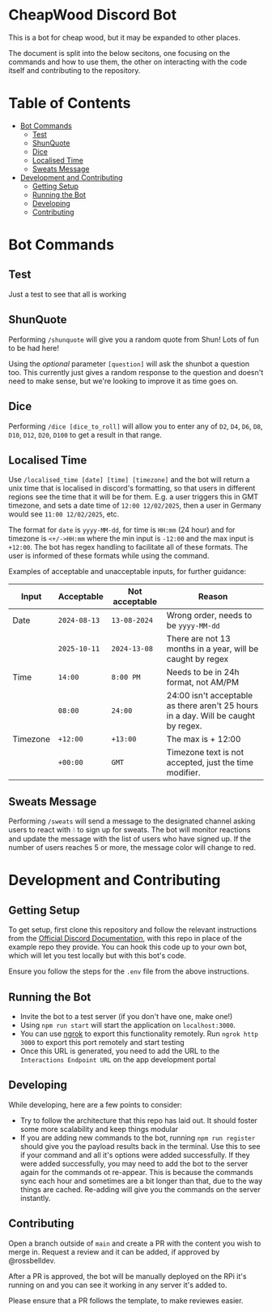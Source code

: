 # CheapWood Discord Bot 
This is a bot for cheap wood, but it may be expanded to other places. 

The document is split into the below secitons, one focusing on the commands and how to use them, the other on interacting with the code itself and contributing to the repository.

# Table of Contents 
- [Bot Commands](#bot-commands)
    - [Test](#test)
    - [ShunQuote](#shunquote)
    - [Dice](#dice)
    - [Localised Time](#localised-time)
    - [Sweats Message](#sweats-message)
- [Development and Contributing](#development-and-contributing)
    - [Getting Setup](#getting-setup)
    - [Running the Bot](#running-the-bot)
    - [Developing](#developing)
    - [Contributing](#contributing)


# Bot Commands 

## Test
Just a test to see that all is working

## ShunQuote
Performing `/shunquote` will give you a random quote from Shun! Lots of fun to be had here!

Using the *optional* parameter `[question]` will ask the shunbot a question too. This currently just gives a random response to the question and doesn't need to make sense, but we're looking to improve it as time goes on. 

## Dice 
Performing `/dice [dice_to_roll]` will allow you to enter any of `D2`, `D4`, `D6`, `D8`, `D10`, `D12`, `D20`, `D100` to get a result in that range. 

## Localised Time
Use `/localised_time [date] [time] [timezone]` and the bot will return a unix time that is localised in discord's formatting, so that users in different regions see the time that it will be for them. E.g. a user triggers this in GMT timezone, and sets a date time of `12:00 12/02/2025`, then a user in Germany would see `11:00 12/02/2025`, etc. 

The format for `date` is `yyyy-MM-dd`, for time is `HH:mm` (24 hour) and for timezone is `<+/->HH:mm` where the min input is `-12:00` and the max input is `+12:00`. The bot has regex handling to facilitate all of these formats. The user is informed of these formats while using the command. 

Examples of acceptable and unacceptable inputs, for further guidance: 

| Input     | Acceptable    | Not acceptable    | Reason                                                                                |
| --        | --            | --                | --                                                                                    |   
| Date      | `2024-08-13`  | `13-08-2024`      | Wrong order, needs to be `yyyy-MM-dd`                                                 |
|           | `2025-10-11`  | `2024-13-08`      | There are not 13 months in a year, will be caught by regex                            | 
| Time      | `14:00`       | `8:00 PM`         | Needs to be in 24h format, not AM/PM                                                  |
|           | `08:00`       | `24:00`           | 24:00 isn't acceptable as there aren't 25 hours in a day. Will be caught by regex.    | 
| Timezone  | `+12:00`      | `+13:00`          | The max is + 12:00                                                                    | 
|           | `+00:00`      | `GMT`             | Timezone text is not accepted, just the time modifier.                                |      

## Sweats Message
Performing `/sweats` will send a message to the designated channel asking users to react with 💧 to sign up for sweats. The bot will monitor reactions and update the message with the list of users who have signed up. If the number of users reaches 5 or more, the message color will change to red.


# Development and Contributing 

## Getting Setup
To get setup, first clone this repository and follow the relevant instructions from the [Official Discord Documentation](https://discord.com/developers/docs/quick-start/getting-started), with this repo in place of the example repo they provide. You can hook this code up to your own bot, which will let you test locally but with this bot's code.

Ensure you follow the steps for the `.env` file from the above instructions.  

## Running the Bot 
- Invite the bot to a test server (if you don't have one, make one!)
- Using `npm run start` will start the application on `localhost:3000`. 
- You can use [ngrok](https://ngrok.com/) to export this functionality remotely. Run `ngrok http 3000` to export this port remotely and start testing
- Once this URL is generated, you need to add the URL to the `Interactions Endpoint URL` on the app development portal

## Developing
While developing, here are a few points to consider:
- Try to follow the architecture that this repo has laid out. It should foster some more scalability and keep things modular
- If you are adding new commands to the bot, running `npm run register` should give you the payload results back in the terminal. Use this to see if your command and all it's options were added successfully. If they were added successfully, you may need to add the bot to the server again for the commands ot re-appear. This is because the commands sync each hour and sometimes are a bit longer than that, due to the way things are cached. Re-adding will give you the commands on the server instantly.   

## Contributing
Open a branch outside of `main` and create a PR with the content you wish to merge in. Request a review and it can be added, if approved by @rossbelldev.

After a PR is approved, the bot will be manually deployed on the RPi it's running on and you can see it working in any server it's added to. 

Please ensure that a PR follows the template, to make reviewes easier. 
